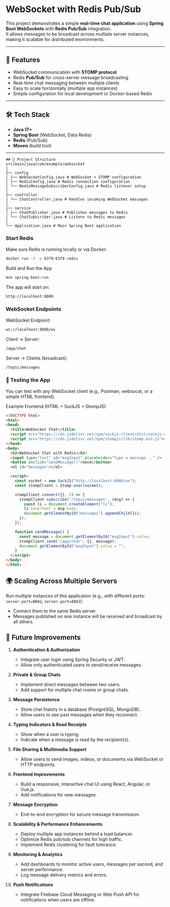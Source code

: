 # WebSocket with Redis Pub/Sub

This project demonstrates a simple **real-time chat application** using **Spring Boot WebSockets** with **Redis Pub/Sub** integration.  
It allows messages to be broadcast across multiple server instances, making it scalable for distributed environments.

---

## 🚀 Features

- WebSocket communication with **STOMP protocol**
- Redis **Pub/Sub** for cross-server message broadcasting
- Real-time chat messaging between multiple clients
- Easy to scale horizontally (multiple app instances)
- Simple configuration for local development or Docker-based Redis

---

## 🛠️ Tech Stack

- **Java 17+**
- **Spring Boot** (WebSocket, Data Redis)
- **Redis** (Pub/Sub)
- **Maven** (build tool)

---

```
## 📂 Project Structure
src/main/java/com/example/websocket
│
├── config
│ ├── WebSocketConfig.java # WebSocket + STOMP configuration
│ ├── RedisConfig.java # Redis connection configuration
│ └── RedisMessageSubscriberConfig.java # Redis listener setup
│
├── controller
│ └── ChatController.java # Handles incoming WebSocket messages
│
├── service
│ ├── ChatPublisher.java # Publishes messages to Redis
│ └── ChatSubscriber.java # Listens to Redis messages
│
└── Application.java # Main Spring Boot application
```

### Start Redis
Make sure Redis is running locally or via Docker:
```bash
docker run -d -p 6379:6379 redis
```

Build and Run the App
```bash
mvn spring-boot:run
```


The app will start on:

```bash
http://localhost:8080
```


### WebSocket Endpoints

WebSocket Endpoint:
```bash
ws://localhost:8080/ws
```
Client → Server: 
```bash
/app/chat
```
Server → Clients (broadcast):
```bash
/topic/messages
```


### 🧪 Testing the App
You can test with any WebSocket client (e.g., Postman, websocat, or a simple HTML frontend).

Example Frontend (HTML + SockJS + StompJS)
```html
<!DOCTYPE html>
<html>
<head>
  <title>WebSocket Chat</title>
  <script src="https://cdn.jsdelivr.net/npm/sockjs-client/dist/sockjs.min.js"></script>
  <script src="https://cdn.jsdelivr.net/npm/stompjs/lib/stomp.min.js"></script>
</head>
<body>
  <h2>WebSocket Chat with Redis</h2>
  <input type="text" id="msgInput" placeholder="Type a message..." />
  <button onclick="sendMessage()">Send</button>
  <ul id="messages"></ul>

  <script>
    const socket = new SockJS("http://localhost:8080/ws");
    const stompClient = Stomp.over(socket);

    stompClient.connect({}, () => {
      stompClient.subscribe("/topic/messages", (msg) => {
        const li = document.createElement("li");
        li.innerText = msg.body;
        document.getElementById("messages").appendChild(li);
      });
    });

    function sendMessage() {
      const message = document.getElementById("msgInput").value;
      stompClient.send("/app/chat", {}, message);
      document.getElementById("msgInput").value = "";
    }
  </script>
</body>
</html>
```



## 🌍 Scaling Across Multiple Servers

Run multiple instances of this application (e.g., with different ports:  
`server.port=8081`, `server.port=8082`).

- Connect them to the same Redis server.  
- Messages published on one instance will be received and broadcast by all others.

## 🔮 Future Improvements

1. **Authentication & Authorization**  
   - Integrate user login using Spring Security or JWT.  
   - Allow only authenticated users to send/receive messages.

2. **Private & Group Chats**  
   - Implement direct messages between two users.  
   - Add support for multiple chat rooms or group chats.

3. **Message Persistence**  
   - Store chat history in a database (PostgreSQL, MongoDB).  
   - Allow users to see past messages when they reconnect.

4. **Typing Indicators & Read Receipts**  
   - Show when a user is typing.  
   - Indicate when a message is read by the recipient(s).

5. **File Sharing & Multimedia Support**  
   - Allow users to send images, videos, or documents via WebSocket or HTTP endpoints.

6. **Frontend Improvements**  
   - Build a responsive, interactive chat UI using React, Angular, or Vue.js.  
   - Add notifications for new messages.

7. **Message Encryption**  
   - End-to-end encryption for secure message transmission.

8. **Scalability & Performance Enhancements**  
   - Deploy multiple app instances behind a load balancer.  
   - Optimize Redis pub/sub channels for high traffic.  
   - Implement Redis clustering for fault tolerance.

9. **Monitoring & Analytics**  
   - Add dashboards to monitor active users, messages per second, and server performance.  
   - Log message delivery metrics and errors.

10. **Push Notifications**  
    - Integrate Firebase Cloud Messaging or Web Push API for notifications when users are offline.












